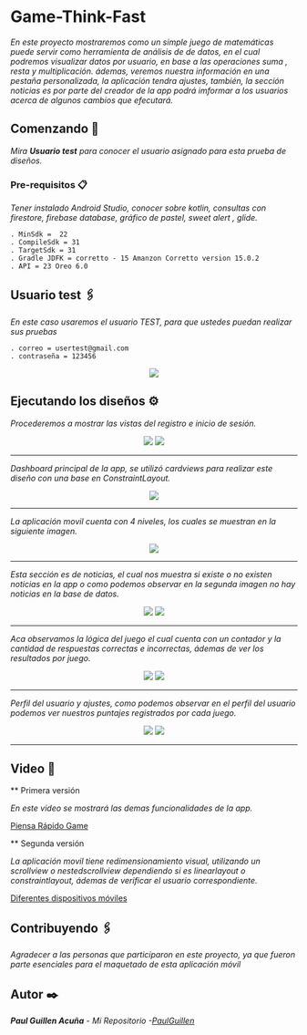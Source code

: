 # Game-Think-Fast

_En este proyecto mostraremos como un simple juego de matemáticas puede servir como herramienta de análisis de de datos, en el cual podremos visualizar datos  por usuario, en base a las operaciones suma , resta y multiplicación. ádemas, veremos nuestra información en una pestaña personalizada, la aplicación tendra ajustes, también, la sección noticias es por parte del creador de la app podrá imformar a los usuarios acerca de algunos cambios que efecutará._

## Comenzando 🚀

_Mira **Usuario test** para conocer el usuario asignado para esta prueba de diseños._

### Pre-requisitos 📋

_Tener instalado Android Studio, conocer sobre kotlin, consultas con firestore, firebase database, gráfico de pastel, sweet alert , glide._

```
. MinSdk =  22
. CompileSdk = 31
. TargetSdk = 31
. Gradle JDFK = corretto - 15 Amanzon Corretto version 15.0.2
. API = 23 Oreo 6.0
```

## Usuario test 🖇️

_En este caso usaremos el usuario TEST, para que ustedes puedan realizar sus pruebas_

```
. correo = usertest@gmail.com
. contraseña = 123456
```

<p align="center">
 <img src="https://user-images.githubusercontent.com/43099030/176563630-36647153-970e-4b85-bc81-9f9488b41ba5.png"/>
</p>


## Ejecutando los diseños ⚙️

_Procederemos a mostrar las vistas del registro e inicio de sesión._

<p align="center">
 <img src="https://i.postimg.cc/nhBLCRYj/Screenshot-1652891156.png"/>
 <img src="https://i.postimg.cc/VNFLFJhz/Screenshot-1652891164.png"/>
</p>

 ---

_Dashboard principal de la app, se utilizó cardviews para realizar este diseño con una base en ConstraintLayout._

<p align="center">
 <img src="https://i.postimg.cc/85PkX18M/Screenshot-1652891208.png"/>
</p>

---

_La aplicación movil cuenta con 4 niveles, los cuales se muestran en la siguiente imagen._

<p align="center">
 <img src="https://i.postimg.cc/xCxfWWY7/Screenshot-1652891210.png"/>
</p>

---

_Esta sección es de noticias, el cual nos muestra si existe o no existen noticias en la app o como podemos observar en la segunda imagen no hay noticias en la base de datos._

<p align="center">
 <img src="https://i.postimg.cc/ZnXTqpWx/Screenshot-1652891218.png"/>
 <img src="https://i.postimg.cc/wTdNFmfm/Screenshot-1652891930.png"/>
</p>

---

_Aca observamos la lógica del juego el cual cuenta con un contador y la cantidad de respuestas correctas e incorrectas, ádemas de ver los resultados por juego._

<p align="center">
 <img src="https://i.postimg.cc/x8g9Khpg/Screenshot-1652891228.png"/>
 <img src="https://i.postimg.cc/2jxjRLjv/Screenshot-1652891259.png"/>
</p>

---

_Perfil del usuario y ajustes, como podemos observar en el perfil del usuario podemos ver nuestros puntajes registrados por cada juego._

<p align="center">
 <img src="https://i.postimg.cc/qRTrW49j/Screenshot-1652891264.png"/>
 <img src="https://i.postimg.cc/9XkX15Lw/Screenshot-1652891220.png"/>
</p>

---

## Video 📄

** Primera versión

_En este video se mostrará las demas funcionalidades de la app._

[Piensa Rápido Game](https://user-images.githubusercontent.com/43099030/169093389-d48f1c99-cf94-4ea0-946f-294b64cd4300.mp4)

** Segunda versión

_La aplicación movil tiene redimensionamiento visual, utilizando un scrollview o nestedscrollview dependiendo si es linearlayout o constraintlayout, ádemas de verificar el usuario correspondiente._

[Diferentes dispositivos móviles](https://user-images.githubusercontent.com/43099030/176303171-ea7387b5-c34e-487c-9f34-158811293182.mp4)

## Contribuyendo 🖇️

_Agradecer a las personas que participaron en este proyecto, ya que fueron parte esenciales para el maquetado de esta aplicación móvil_

## Autor ✒️

_**Paul Guillen Acuña** - *Mi Repositorio* -[PaulGuillen](https://github.com/PaulGuillen?tab=repositories)_
